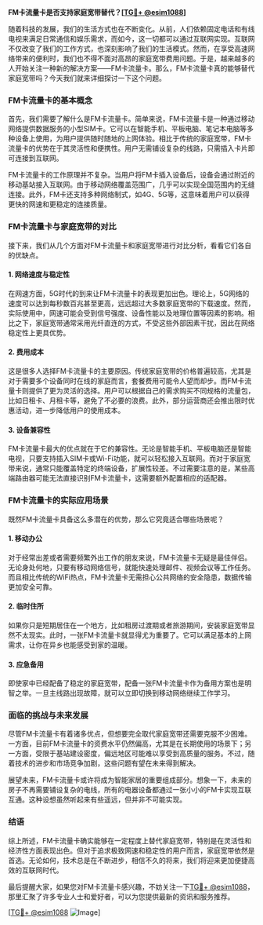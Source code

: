 **FM卡流量卡是否支持家庭宽带替代？[[TG💪+ @esim1088](https://t.me/s/esim1088)]**

随着科技的发展，我们的生活方式也在不断变化。从前，人们依赖固定电话和有线电视来满足日常通信和娱乐需求，而如今，这一切都可以通过互联网实现。互联网不仅改变了我们的工作方式，也深刻影响了我们的生活模式。然而，在享受高速网络带来的便利时，我们也不得不面对高昂的家庭宽带费用问题。于是，越来越多的人开始关注一种新的解决方案——FM卡流量卡。那么，FM卡流量卡真的能够替代家庭宽带吗？今天我们就来详细探讨一下这个问题。

### FM卡流量卡的基本概念

首先，我们需要了解什么是FM卡流量卡。简单来说，FM卡流量卡是一种通过移动网络提供数据服务的小型SIM卡。它可以在智能手机、平板电脑、笔记本电脑等多种设备上使用，为用户提供随时随地的上网体验。相比于传统的家庭宽带，FM卡流量卡的优势在于其灵活性和便携性。用户无需铺设复杂的线路，只需插入卡片即可连接到互联网。

FM卡流量卡的工作原理并不复杂。当用户将FM卡插入设备后，设备会通过附近的移动基站接入互联网。由于移动网络覆盖范围广，几乎可以实现全国范围内的无缝连接。此外，FM卡还支持多种网络制式，如4G、5G等，这意味着用户可以获得更快的网速和更稳定的连接质量。

### FM卡流量卡与家庭宽带的对比

接下来，我们从几个方面对FM卡流量卡和家庭宽带进行对比分析，看看它们各自的优缺点。

#### 1. 网络速度与稳定性

在网速方面，5G时代的到来让FM卡流量卡的表现更加出色。理论上，5G网络的速度可以达到每秒数百兆甚至更高，远远超过大多数家庭宽带的下载速度。然而，实际使用中，网速可能会受到信号强度、设备性能以及地理位置等因素的影响。相比之下，家庭宽带通常采用光纤直连的方式，不受这些外部因素干扰，因此在网络稳定性上更具优势。

#### 2. 费用成本

这是很多人选择FM卡流量卡的主要原因。传统家庭宽带的价格普遍较高，尤其是对于需要多个设备同时在线的家庭而言，套餐费用可能令人望而却步。而FM卡流量卡则提供了更为灵活的选择。用户可以根据自己的需求购买不同规格的流量包，比如日租卡、月租卡等，避免了不必要的浪费。此外，部分运营商还会推出限时优惠活动，进一步降低用户的使用成本。

#### 3. 设备兼容性

FM卡流量卡最大的优点就在于它的兼容性。无论是智能手机、平板电脑还是智能电视，只要支持插入SIM卡或Wi-Fi功能，就可以轻松接入互联网。而对于家庭宽带来说，通常只能覆盖特定的终端设备，扩展性较差。不过需要注意的是，某些高端路由器可能无法直接识别FM卡流量卡，这需要额外配置相应的适配器。

### FM卡流量卡的实际应用场景

既然FM卡流量卡具备这么多潜在的优势，那么它究竟适合哪些场景呢？

#### 1. 移动办公

对于经常出差或者需要频繁外出工作的朋友来说，FM卡流量卡无疑是最佳伴侣。无论身处何地，只要有移动网络信号，就能快速处理邮件、视频会议等工作任务。而且相比传统的WiFi热点，FM卡流量卡无需担心公共网络的安全隐患，数据传输更加安全可靠。

#### 2. 临时住所

如果你只是短期居住在一个地方，比如租房过渡期或者旅游期间，安装家庭宽带显然不太现实。此时，一张FM卡流量卡就显得尤为重要了。它可以满足基本的上网需求，让你在异乡也能感受到家的温暖。

#### 3. 应急备用

即使家中已经配备了稳定的家庭宽带，配备一张FM卡流量卡作为备用方案也是明智之举。一旦主线路出现故障，就可以立即切换到移动网络继续工作学习。

### 面临的挑战与未来发展

尽管FM卡流量卡有着诸多优点，但想要完全取代家庭宽带还需要克服不少困难。一方面，目前FM卡流量卡的资费水平仍然偏高，尤其是在长期使用的场景下；另一方面，受限于基站建设密度，偏远地区可能难以享受到高质量的服务。不过，随着技术的进步和市场竞争加剧，这些问题有望在未来得到解决。

展望未来，FM卡流量卡或许将成为智能家居的重要组成部分。想象一下，未来的房子不再需要铺设复杂的电线，所有的电器设备都通过一张小小的FM卡实现互联互通。这种设想虽然听起来有些遥远，但并非不可能实现。

### 结语

综上所述，FM卡流量卡确实能够在一定程度上替代家庭宽带，特别是在灵活性和经济性方面表现出色。但对于追求极致网速和稳定性的用户而言，家庭宽带依然是首选。无论如何，技术总是在不断进步，相信不久的将来，我们将迎来更加便捷高效的互联网时代。

最后提醒大家，如果您对FM卡流量卡感兴趣，不妨关注一下[TG💪+ @esim1088](https://t.me/s/esim1088)，那里汇聚了许多专业人士和爱好者，可以为您提供最新的资讯和服务推荐。

[[TG💪+ @esim1088](https://t.me/s/esim1088) ![Image](https://i.postimg.cc/4NQfJmqS/Snipaste-2025-05-13-00-14-12.png)]